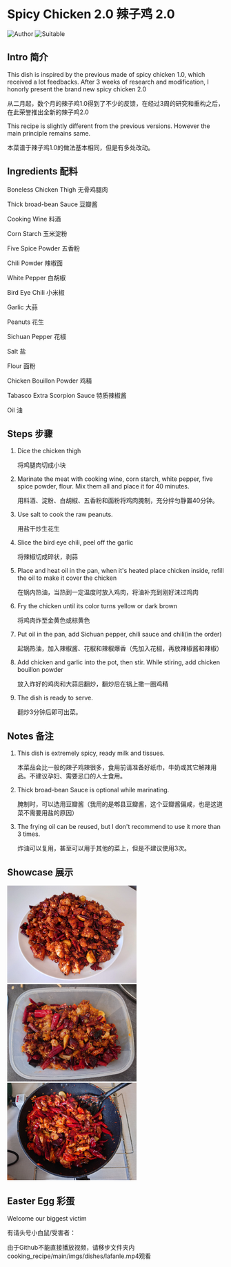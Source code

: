 # Spicy Chicken 2.0 辣子鸡 2.0

![Author](https://img.shields.io/badge/Author-wwdpm__b1owcar-blueviolet)
![Suitable](https://img.shields.io/badge/Suitable%20For-4--6%20People-brightgreen)

## Intro 简介

This dish is inspired by the previous made of spicy chicken 1.0, which received a lot feedbacks. After 3 weeks of research and modification, I honorly present the brand new spicy chicken 2.0

从二月起，数个月的辣子鸡1.0得到了不少的反馈，在经过3周的研究和重构之后，在此荣誉推出全新的辣子鸡2.0

This recipe is slightly different from the previous versions. However the main principle remains same.

本菜谱于辣子鸡1.0的做法基本相同，但是有多处改动。

## Ingredients 配料

Boneless Chicken Thigh 无骨鸡腿肉

Thick broad-bean Sauce 豆瓣酱

Cooking Wine 料酒

Corn Starch 玉米淀粉

Five Spice Powder 五香粉

Chili Powder 辣椒面

White Pepper 白胡椒

Bird Eye Chili 小米椒

Garlic 大蒜

Peanuts 花生

Sichuan Pepper 花椒

Salt 盐

Flour 面粉

Chicken Bouillon Powder 鸡精

Tabasco Extra Scorpion Sauce 特质辣椒酱

Oil 油

## Steps 步骤

1. Dice the chicken thigh

    将鸡腿肉切成小块

2. Marinate the meat with cooking wine, corn starch, white pepper, five spice powder, flour. Mix them all and place it for 40 minutes.

    用料酒、淀粉、白胡椒、五香粉和面粉将鸡肉腌制，充分拌匀静置40分钟。

3. Use salt to cook the raw peanuts.

    用盐干炒生花生

4. Slice the bird eye chili, peel off the garlic

    将辣椒切成碎状，剥蒜

5. Place and heat oil in the pan, when it's heated place chicken inside, refill the oil to make it cover the chicken

    在锅内热油，当热到一定温度时放入鸡肉，将油补充到刚好沫过鸡肉

6. Fry the chicken until its color turns yellow or dark brown

    将鸡肉炸至金黄色或棕黄色

7. Put oil in the pan, add Sichuan pepper, chili sauce and chili(in the order)

    起锅热油，加入辣椒酱、花椒和辣椒爆香（先加入花椒，再放辣椒酱和辣椒）

8. Add chicken and garlic into the pot, then stir. While stiring, add chicken bouillon powder

    放入炸好的鸡肉和大蒜后翻炒，翻炒后在锅上撒一圈鸡精

9. The dish is ready to serve.

    翻炒3分钟后即可出菜。

## Notes 备注

1. This dish is extremely spicy, ready milk and tissues.

    本菜品会比一般的辣子鸡辣很多，食用前请准备好纸巾，牛奶或其它解辣用品。不建议孕妇、需要忌口的人士食用。

2. Thick broad-bean Sauce is optional while marinating.

    腌制时，可以选用豆瓣酱（我用的是郫县豆瓣酱，这个豆瓣酱偏咸，也是这道菜不需要用盐的原因）

3. The frying oil can be reused, but I don't recommend to use it more than 3 times.

    炸油可以复用，甚至可以用于其他的菜上，但是不建议使用3次。

## Showcase 展示

<div>
	<img src="../../imgs/dishes/20230512_180700.JPG" style="width:300px">
</div>

<div>
	<img src="../../imgs/dishes/20230606_185711.JPG" style="width:300px">
</div>

<div>
	<img src="../../imgs/dishes/20230716_183155.JPG" style="width:300px">
</div>

## Easter Egg 彩蛋

Welcome our biggest victim

有请头号小白鼠/受害者：

由于Github不能直接播放视频，请移步文件夹内cooking_recipe/main/imgs/dishes/lafanle.mp4观看
